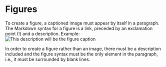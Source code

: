 # Figures

To create a figure, a captioned image must appear by itself in a paragraph. The Markdown syntax for a figure is a link, preceded by an exclamation point (!) and a description. 
Example: 
![This description will be the figure caption](path/to/image.png)

In order to create a figure rather than an image, there must be a description included and the figure syntax must be the only element in the paragraph, i.e., it must be surrounded by blank lines.
<!-- testing, is this how comments work -->